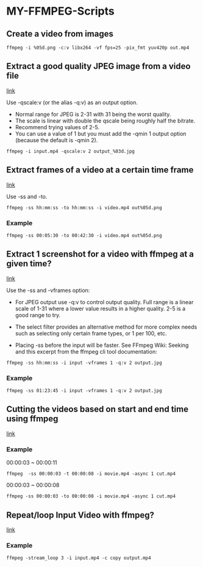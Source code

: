 # MY-FFMPEG-Scripts

## Create a video from images
```
ffmpeg -i %05d.png -c:v libx264 -vf fps=25 -pix_fmt yuv420p out.mp4
```

## Extract a good quality JPEG image from a video file

[link](https://stackoverflow.com/questions/10225403/how-can-i-extract-a-good-quality-jpeg-image-from-a-video-file-with-ffmpeg)

Use -qscale:v (or the alias -q:v) as an output option.

- Normal range for JPEG is 2-31 with 31 being the worst quality.
- The scale is linear with double the qscale being roughly half the bitrate.
- Recommend trying values of 2-5.
- You can use a value of 1 but you must add the -qmin 1 output option (because the default is -qmin 2).

```
ffmpeg -i input.mp4 -qscale:v 2 output_%03d.jpg
```

## Extract frames of a video at a certain time frame

[link](https://superuser.com/questions/1389019/ffmpeg-how-to-extract-frames-of-a-video-at-a-certain-time-frame?noredirect=1&lq=1)

Use -ss and -to.

```
ffmpeg -ss hh:mm:ss -to hh:mm:ss -i video.mp4 out%05d.png
```

### Example
```
ffmpeg -ss 00:05:30 -to 00:42:30 -i video.mp4 out%05d.png
```

## Extract 1 screenshot for a video with ffmpeg at a given time?

[link](https://stackoverflow.com/questions/27568254/how-to-extract-1-screenshot-for-a-video-with-ffmpeg-at-a-given-time)

Use the -ss and -vframes option:

- For JPEG output use -q:v to control output quality. Full range is a linear scale of 1-31 where a lower value results in a higher quality. 2-5 is a good range to try.

- The select filter provides an alternative method for more complex needs such as selecting only certain frame types, or 1 per 100, etc.

- Placing -ss before the input will be faster. See FFmpeg Wiki: Seeking and this excerpt from the ffmpeg cli tool documentation:

```
ffmpeg -ss hh:mm:ss -i input -vframes 1 -q:v 2 output.jpg
```

### Example
```
ffmpeg -ss 01:23:45 -i input -vframes 1 -q:v 2 output.jpg
```


## Cutting the videos based on start and end time using ffmpeg

[link](https://stackoverflow.com/questions/18444194/cutting-the-videos-based-on-start-and-end-time-using-ffmpeg)

### Example

00:00:03 ~ 00:00:11 
```
ffmpeg  -ss 00:00:03 -t 00:00:08 -i movie.mp4 -async 1 cut.mp4
```

00:00:03 ~ 00:00:08 
```
ffmpeg -ss 00:00:03 -to 00:00:08 -i movie.mp4 -async 1 cut.mp4
```

## Repeat/loop Input Video with ffmpeg?

[link](https://video.stackexchange.com/questions/12905/repeat-loop-input-video-with-ffmpeg)

### Example

```
ffmpeg -stream_loop 3 -i input.mp4 -c copy output.mp4
```



